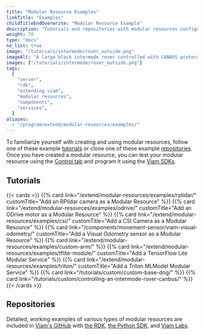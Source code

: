 ```yaml
---
title: "Modular Resource Examples"
linkTitle: "Examples"
childTitleEndOverwrite: "Modular Resource Example"
description: "Tutorials and repositories with modular resources configuration examples."
weight: 70
type: "docs"
no_list: true
image: "/tutorials/intermode/rover_outside.png"
imageAlt: "A large black intermode rover controlled with CANBUS protocol chilling outside in the snow."
images: ["/tutorials/intermode/rover_outside.png"]
tags:
  [
    "server",
    "rdk",
    "extending viam",
    "modular resources",
    "components",
    "services",
  ]
aliases:
  - "/program/extend/modular-resources/examples/"
---
```


To familiarize yourself with creating and using modular resources, follow one of these example [tutorials](#tutorials) or clone one of these example [repositories](#repositories).
Once you have created a modular resource, you can test your modular resource using the [Control tab](/manage/fleet/#remote-control) and program it using the [Viam SDKs](/program/apis/).

## Tutorials

{{< cards >}}
{{% card link="/extend/modular-resources/examples/rplidar/" customTitle="Add an RPlidar camera as a Modular Resource" %}}
{{% card link="/extend/modular-resources/examples/odrive/" customTitle="Add an ODrive motor as a Modular Resource" %}}
{{% card link="/extend/modular-resources/examples/csi/" customTitle="Add a CSI Camera as a Modular Resource" %}}
{{% card link="/components/movement-sensor/viam-visual-odometry/" customTitle="Add a Visual Odometry sensor as a Modular Resource" %}}
{{% card link="/extend/modular-resources/examples/custom-arm/" %}}
{{% card link="/extend/modular-resources/examples/tflite-module/" customTitle="Add a TensorFlow Lite Modular Service"  %}}
{{% card link="/extend/modular-resources/examples/triton/" customTitle="Add a Triton MLModel Modular Service"  %}}
{{% card link="/tutorials/custom/custom-base-dog/" %}}
{{% card link="/tutorials/custom/controlling-an-intermode-rover-canbus/" %}}
{{< /cards >}}

## Repositories

Detailed, working examples of various types of modular resources are included in [Viam's GitHub](https://github.com/viamrobotics) with [the RDK](https://github.com/viamrobotics/rdk/tree/main/examples/customresources), [the Python SDK](https://github.com/viamrobotics/viam-python-sdk/tree/main/examples/), and [Viam Labs](https://github.com/viam-labs/wifi-sensor).
